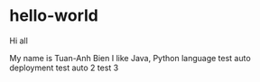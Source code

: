 # hello-world

Hi all

My name is Tuan-Anh Bien
I like Java, Python language
test auto deployment
test auto 2
test 3
